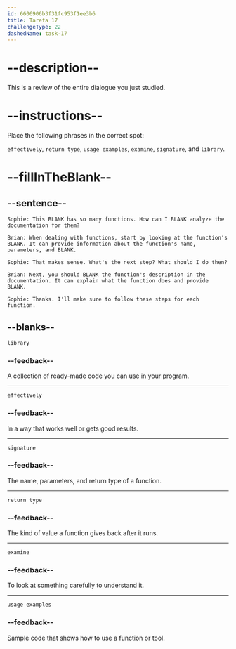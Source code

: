 ```yaml
---
id: 6606906b3f31fc953f1ee3b6
title: Tarefa 17
challengeType: 22
dashedName: task-17
---
```


<!-- REVIEW -->

# --description--

This is a review of the entire dialogue you just studied.

# --instructions--

Place the following phrases in the correct spot:

`effectively`, `return type`, `usage examples`, `examine`, `signature`, and `library`.

# --fillInTheBlank--

## --sentence--

`Sophie: This BLANK has so many functions. How can I BLANK analyze the documentation for them?`

`Brian: When dealing with functions, start by looking at the function's BLANK. It can provide information about the function's name, parameters, and BLANK.`

`Sophie: That makes sense. What's the next step? What should I do then?`

`Brian: Next, you should BLANK the function's description in the documentation. It can explain what the function does and provide BLANK.`

`Sophie: Thanks. I'll make sure to follow these steps for each function.`

## --blanks--

`library`

### --feedback--

A collection of ready-made code you can use in your program.

---

`effectively`

### --feedback--

In a way that works well or gets good results.

---

`signature`

### --feedback--

The name, parameters, and return type of a function.

---

`return type`

### --feedback--

The kind of value a function gives back after it runs.

---

`examine`

### --feedback--

To look at something carefully to understand it.

---

`usage examples`

### --feedback--

Sample code that shows how to use a function or tool.
